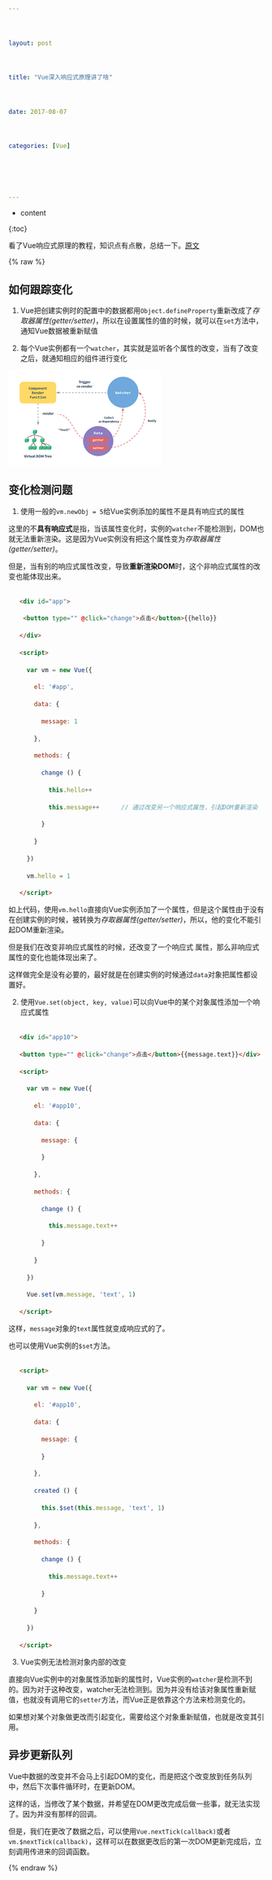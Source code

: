```yaml
---



layout: post



title: "Vue深入响应式原理讲了啥"



date: 2017-08-07



categories: [Vue]





---
```




* content

{:toc}





看了Vue响应式原理的教程，知识点有点散，总结一下。[原文](https://cn.vuejs.org/v2/guide/reactivity.html)

<!-- more -->

{% raw %}

## 如何跟踪变化

1. Vue把创建实例时的配置中的数据都用``Object.defineProperty``重新改成了*存取器属性(getter/setter)*，所以在设置属性的值的时候，就可以在``set``方法中，通知Vue数据被重新赋值

2. 每个Vue实例都有一个``watcher``，其实就是监听各个属性的改变，当有了改变之后，就通知相应的组件进行变化

![Vue数据监测](/assets/images/data.png)



## 变化检测问题

1. 使用一般的``vm.newObj = 5``给Vue实例添加的属性不是具有响应式的属性

 这里的不**具有响应式**是指，当该属性变化时，实例的``watcher``不能检测到，DOM也就无法重新渲染。这是因为Vue实例没有把这个属性变为*存取器属性(getter/setter)*。

 但是，当有别的响应式属性改变，导致**重新渲染DOM**时，这个非响应式属性的改变也能体现出来。

 ```html

    <div id="app">

     <button type="" @click="change">点击</button>{{hello}}

    </div>

    <script>

      var vm = new Vue({

        el: '#app',

        data: {

          message: 1

        },

        methods: {

          change () {

            this.hello++

            this.message++		// 通过改变另一个响应式属性，引起DOM重新渲染

          }

        }

      })

      vm.hello = 1

    </script>

 ```

 如上代码，使用``vm.hello``直接向Vue实例添加了一个属性，但是这个属性由于没有在创建实例的时候，被转换为*存取器属性(getter/setter)*，所以，他的变化不能引起DOM重新渲染。

 但是我们在改变非响应式属性的时候，还改变了一个响应式 属性，那么非响应式属性的变化也能体现出来了。



 这样做完全是没有必要的，最好就是在创建实例的时候通过``data``对象把属性都设置好。

2. 使用``Vue.set(object, key, value)``可以向Vue中的某个对象属性添加一个响应式属性

 ```html

    <div id="app10">

    <button type="" @click="change">点击</button>{{message.text}}</div>

    <script>

      var vm = new Vue({

        el: '#app10',

        data: {

          message: {

          }

        },

        methods: {

          change () {

            this.message.text++

          }

        }

      })

      Vue.set(vm.message, 'text', 1)

    </script>

 ```

 这样，``message``对象的``text``属性就变成响应式的了。



 也可以使用Vue实例的``$set``方法。

 ```html

 	<script>

      var vm = new Vue({

        el: '#app10',

        data: {

          message: {

          }

        },

        created () {

          this.$set(this.message, 'text', 1)

        },

        methods: {

          change () {

            this.message.text++

          }

        }

      })

    </script>

 ```

3. Vue实例无法检测对象内部的改变

 直接向Vue实例中的对象属性添加新的属性时，Vue实例的``watcher``是检测不到的。因为对于这种改变，watcher无法检测到。因为并没有给该对象属性重新赋值，也就没有调用它的``setter``方法，而Vue正是依靠这个方法来检测变化的。

 如果想对某个对象做更改而引起变化，需要给这个对象重新赋值，也就是改变其引用。



## 异步更新队列

Vue中数据的改变并不会马上引起DOM的变化，而是把这个改变放到任务队列中，然后下次事件循环时，在更新DOM。



这样的话，当修改了某个数据，并希望在DOM更改完成后做一些事，就无法实现了。因为并没有那样的回调。

但是，我们在更改了数据之后，可以使用``Vue.nextTick(callback)``或者``vm.$nextTick(callback)``，这样可以在数据更改后的第一次DOM更新完成后，立刻调用传进来的回调函数。



{% endraw %}